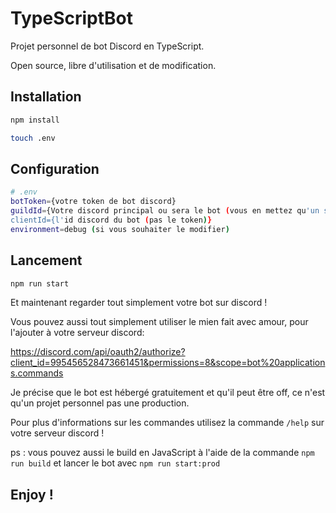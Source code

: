 # TypeScriptBot

Projet personnel de bot Discord en TypeScript.

Open source, libre d'utilisation et de modification.

## Installation

```bash
npm install

touch .env
```

## Configuration

```bash
# .env
botToken={votre token de bot discord}
guildId={Votre discord principal ou sera le bot (vous en mettez qu'un seul et ca fonctionnera)}
clientId={l'id discord du bot (pas le token)}
environment=debug (si vous souhaiter le modifier)
```

## Lancement

```bash
npm run start
```

Et maintenant regarder tout simplement votre bot sur discord !

Vous pouvez aussi tout simplement utiliser le mien fait avec amour, pour l'ajouter à votre serveur discord:

https://discord.com/api/oauth2/authorize?client_id=995456528473661451&permissions=8&scope=bot%20applications.commands

Je précise que le bot est hébergé gratuitement et qu'il peut être off, ce n'est qu'un projet personnel pas une production.

Pour plus d'informations sur les commandes utilisez la commande `/help` sur votre serveur discord !

ps : vous pouvez aussi le build en JavaScript à l'aide de la commande `npm run build` et lancer le bot avec `npm run start:prod`

## Enjoy !
